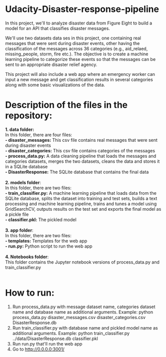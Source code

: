 # Udacity-Disaster-response-pipeline
In this project, we'll to analyze disaster data from Figure Eight to build a model for an API that classifies disaster messages.

We'll use two datasets data ses in this project, one containing real messages that were sent during disaster events, other having the classification of the messages across 36 categories (e.g., aid_relaed, missing_people, storm, fire etc.). The objective is to create a machine learning pipeline to categorize these events so that the messages can be sent to an appropriate disaster relief agency.

This project will also include a web app where an emergency worker can input a new message and get classification results in several categories along with some basic visualizations of the data. <br/>

# Description of the files in the repository: 
**1. data folder:** <br/>
In this folder, there are four files: <br/>
**- disaster_messages:** This csv file contains real messages that were sent during disaster events <br/>
**- disaster_categories:** This csv file contains categories of the messages <br/>
**- process_data.py:**  A data cleaning pipeline that loads the messages and categories datasets, merges the two datasets, cleans the data and stores it in a SQLite database <br/>
**- DisasterResponse:** The SQLite database that contains the final data <br/>
<br/>
**2. models folder**: <br/>
In this folder, there are two files: <br/>
**- train_classifier.py:**  A machine learning pipeline that loads data from the SQLite database, splits the dataset into training and test sets, builds a text processing and machine learning pipeline, trains and tunes a model using GridSearchCV, outputs results on the test set and exports the final model as a pickle file <br/>
**- classifier.pkl:** The pickled model <br/>
<br/>
**3. app folder**: <br/>
In this folder, there are two files: <br/>
**- templates:**  Templates for the web app <br/>
**- run.py:** Python script to run the web app <br/>
<br/>
**4. Notebooks folder**: <br/>
This folder contains the Jupyter notebook versions of process_data.py and train_classifier.py <br/>
<br/>

# How to run: <br/>
1. Run process_data.py with message dataset name, categories dataset name and database name as additional arguments.
Example: python process_data.py disaster_messages.csv disaster_categories.csv DisasterResponse.db
2. Run train_classifier.py with database name and pickled model name as additional arguments.
Example: python train_classifier.py ../data/DisasterResponse.db classifier.pkl
3. Run run.py that'll run the web app
4. Go to http://0.0.0.0:3001/
